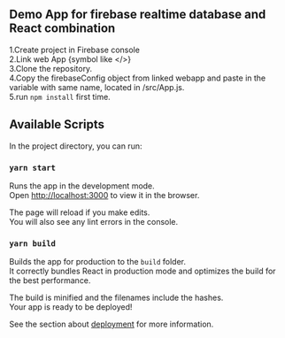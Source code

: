## Demo App for firebase realtime database and React combination

1.Create project in Firebase console<br />
2.Link web App {symbol like </>}<br />
3.Clone the repository.<br />
4.Copy the firebaseConfig object from linked webapp and paste in the variable with same name, located in /src/App.js.<br />
5.run `npm install` first time.<br />

## Available Scripts

In the project directory, you can run:

### `yarn start`

Runs the app in the development mode.<br />
Open [http://localhost:3000](http://localhost:3000) to view it in the browser.

The page will reload if you make edits.<br />
You will also see any lint errors in the console.


### `yarn build`

Builds the app for production to the `build` folder.<br />
It correctly bundles React in production mode and optimizes the build for the best performance.

The build is minified and the filenames include the hashes.<br />
Your app is ready to be deployed!

See the section about [deployment](https://facebook.github.io/create-react-app/docs/deployment) for more information.

